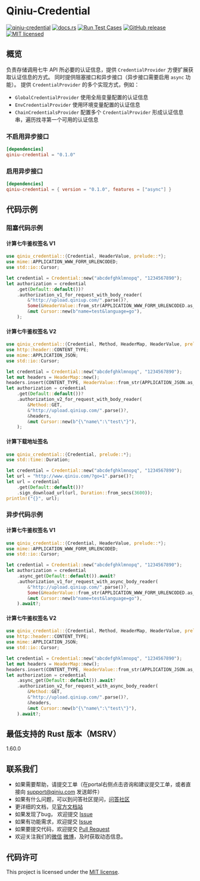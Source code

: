 # Qiniu-Credential

[![qiniu-credential](https://img.shields.io/crates/v/qiniu-credential.svg)](https://crates.io/crates/qiniu-credential)
[![docs.rs](https://img.shields.io/badge/docs-latest-blue.svg)](https://docs.rs/qiniu-credential)
[![Run Test Cases](https://github.com/qiniu/rust-sdk/actions/workflows/ci-test.yml/badge.svg)](https://github.com/qiniu/rust-sdk/actions/workflows/ci-test.yml)
[![GitHub release](https://img.shields.io/github/v/tag/qiniu/rust-sdk.svg?label=release)](https://github.com/qiniu/rust-sdk/releases)
[![MIT licensed](https://img.shields.io/badge/license-MIT-blue.svg)](https://github.com/qiniu/rust-sdk/blob/master/LICENSE)

## 概览

负责存储调用七牛 API 所必要的认证信息，提供 `CredentialProvider` 方便扩展获取认证信息的方式。
同时提供阻塞接口和异步接口（异步接口需要启用 `async` 功能）。
提供 `CredentialProvider` 的多个实现方式，例如：

- `GlobalCredentialProvider` 使用全局变量配置的认证信息
- `EnvCredentialProvider` 使用环境变量配置的认证信息
- `ChainCredentialsProvider` 配置多个 `CredentialProvider` 形成认证信息串，遍历找寻第一个可用的认证信息

### 不启用异步接口

```toml
[dependencies]
qiniu-credential = "0.1.0"
```

### 启用异步接口

```toml
[dependencies]
qiniu-credential = { version = "0.1.0", features = ["async"] }
```

## 代码示例

### 阻塞代码示例

#### 计算七牛鉴权签名 V1

```rust
use qiniu_credential::{Credential, HeaderValue, prelude::*};
use mime::APPLICATION_WWW_FORM_URLENCODED;
use std::io::Cursor;

let credential = Credential::new("abcdefghklmnopq", "1234567890");
let authorization = credential
    .get(Default::default())?
    .authorization_v1_for_request_with_body_reader(
        &"http://upload.qiniup.com/".parse()?,
        Some(&HeaderValue::from_str(APPLICATION_WWW_FORM_URLENCODED.as_ref())?),
        &mut Cursor::new(b"name=test&language=go"),
    );
```

#### 计算七牛鉴权签名 V2

```rust
use qiniu_credential::{Credential, Method, HeaderMap, HeaderValue, prelude::*};
use http::header::CONTENT_TYPE;
use mime::APPLICATION_JSON;
use std::io::Cursor;

let credential = Credential::new("abcdefghklmnopq", "1234567890");
let mut headers = HeaderMap::new();
headers.insert(CONTENT_TYPE, HeaderValue::from_str(APPLICATION_JSON.as_ref())?);
let authorization = credential
    .get(Default::default())?
    .authorization_v2_for_request_with_body_reader(
        &Method::GET,
        &"http://upload.qiniup.com/".parse()?,
        &headers,
        &mut Cursor::new(b"{\"name\":\"test\"}"),
    );
```

#### 计算下载地址签名

```rust
use qiniu_credential::{Credential, prelude::*};
use std::time::Duration;

let credential = Credential::new("abcdefghklmnopq", "1234567890");
let url = "http://www.qiniu.com/?go=1".parse()?;
let url = credential
    .get(Default::default())?
    .sign_download_url(url, Duration::from_secs(3600));
println!("{}", url);
```

### 异步代码示例

#### 计算七牛鉴权签名 V1

```rust
use qiniu_credential::{Credential, HeaderValue, prelude::*};
use mime::APPLICATION_WWW_FORM_URLENCODED;
use std::io::Cursor;

let credential = Credential::new("abcdefghklmnopq", "1234567890");
let authorization = credential
    .async_get(Default::default()).await?
    .authorization_v1_for_request_with_async_body_reader(
        &"http://upload.qiniup.com/".parse()?,
        Some(&HeaderValue::from_str(APPLICATION_WWW_FORM_URLENCODED.as_ref())?),
        &mut Cursor::new(b"name=test&language=go"),
    ).await?;
```

#### 计算七牛鉴权签名 V2

```rust
use qiniu_credential::{Credential, Method, HeaderMap, HeaderValue, prelude::*};
use http::header::CONTENT_TYPE;
use mime::APPLICATION_JSON;
use std::io::Cursor;

let credential = Credential::new("abcdefghklmnopq", "1234567890");
let mut headers = HeaderMap::new();
headers.insert(CONTENT_TYPE, HeaderValue::from_str(APPLICATION_JSON.as_ref())?);
let authorization = credential
    .async_get(Default::default()).await?
    .authorization_v2_for_request_with_async_body_reader(
        &Method::GET,
        &"http://upload.qiniup.com/".parse()?,
        &headers,
        &mut Cursor::new(b"{\"name\":\"test\"}"),
    ).await?;
```

## 最低支持的 Rust 版本（MSRV）

1.60.0

## 联系我们

- 如果需要帮助，请提交工单（在portal右侧点击咨询和建议提交工单，或者直接向 support@qiniu.com 发送邮件）
- 如果有什么问题，可以到问答社区提问，[问答社区](http://qiniu.segmentfault.com/)
- 更详细的文档，见[官方文档站](http://developer.qiniu.com/)
- 如果发现了bug， 欢迎提交 [Issue](https://github.com/qiniu/rust-sdk/issues)
- 如果有功能需求，欢迎提交 [Issue](https://github.com/qiniu/rust-sdk/issues)
- 如果要提交代码，欢迎提交 [Pull Request](https://github.com/qiniu/rust-sdk/pulls)
- 欢迎关注我们的[微信](https://www.qiniu.com/contact) [微博](http://weibo.com/qiniutek)，及时获取动态信息。

## 代码许可

This project is licensed under the [MIT license].

[MIT license]: https://github.com/qiniu/rust-sdk/blob/master/LICENSE
